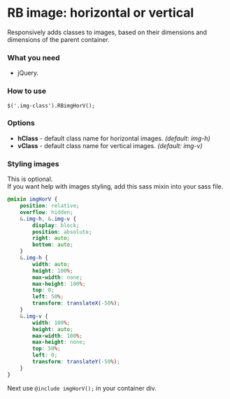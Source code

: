 # RB image: horizontal or vertical

Responsively adds classes to images, based on their dimensions and dimensions of the parent container.

### What you need
- jQuery.

### How to use
`$('.img-class').RBimgHorV();`

### Options
- **hClass** - default class name for horizontal images. *(default: img-h)*
- **vClass** - default class name for vertical images. *(default: img-v)*

### Styling images
This is optional.  
If you want help with images styling, add this sass mixin into your sass file. 

```scss
@mixin imgHorV {
	position: relative;
	overflow: hidden;
	&.img-h, &.img-v {
		display: block;
		position: absolute;
		right: auto;
		bottom: auto;
	}
	&.img-h {
		width: auto;
		height: 100%;
		max-width: none;
		max-height: 100%;
		top: 0;
		left: 50%;
		transform: translateX(-50%);
	}
	&.img-v {
		width: 100%;
		height: auto;
		max-width: 100%;
		max-height: none;
		top: 50%;
		left: 0;
		transform: translateY(-50%);
	}
}
```
Next use `@include imgHorV();` in your container div.